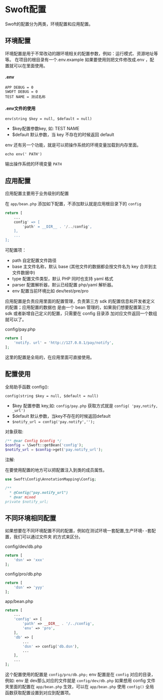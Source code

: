 
# Swoft配置

Swoft的配置分为两类，环境配置和应用配置。

## 环境配置

环境配置是用于不常改动的跟环境相关的配置参数，例如：运行模式、资源地址等等。
在项目的根目录有一个.env.example 如果要使用则把文件修改成.env ，配置就可以在里面使用。

#### .env

    APP DEBUG = 0
    SWOFT DEBUG = 0
    TEST NAME = 测试名称

#### .env文件的使用

    env(string $key = null, $default = null)
   
  
  - $key配置参数key, 如: TEST NAME
  - $default 默认参数，当 key 不存在的时候返回 default

env 还有另一个功能，就是可以把操作系统的环境变量加载到内存里面。

    echo env(' PATH')

输出操作系统的环境变量 `PATH`

## 应用配置

应用配置主要用于业务级别的配置

在 `app/bean.php` 添加如下配置，不添加默认就是应用根目录下的 `config`

```php
return [
    ...
    config' => [
        'path' = __DIR__ . '/../config',
    ],
    ...
];
```

可配置项：

- path 自定配置文件路径
- base 主文件名称，默认 base (其他文件的数据都会按文件名为 key 合并到主文件数据中)
- type 配置文件类型，默认 PHP 同时也支持 yaml 格式
- parser 配置解析器，默认已经配置 php/yaml 解析器。
- env 配置当前环境比如 dev/test/pre/pro

应用配置是负责应用里面的配置管理，负责第三方 sdk 的配置信息和开发者定义的配置；应用配置的数据也
是由一个 bean 管理的，如果我们想要配置第三方 sdk 或者新增自己定义的配置，只需要在 config 目录添
加对应文件返回一个数组就可以了。

config/pay.php

```php
return [
    'notify. url' = 'http://127.0.0.1/pay/notify',
];
```

这里的配置是全局的，在应用里面可直接使用。

## 配置使用

全局助手函数 config(): 

    config(string $key = null, $default = null)
   
- $key 配置参数 key,如: `config/pay.php` 获取方式就是 `config( 'pay,notify, _url')`
- $default 默认参数，当key不存在的时候返回default
- `$notify_url = config('pay.notify','');`

对象获取:

```php
/** @var Config $config */
$config = \Swoft::getBean('config');
$notify_url = $config->get('pay.notify_url');
```

注解:

在要使用配置的地方可以把配置注入到类的成员属性。

```php
use Swoft\Config\AnnotationMapping\Config;

/**
  * @Config("pay.notify_url")
  * @var mixed
private $notify_url;
```

## 不同环境相同配置

如果想要在不同环境配置不同的配置，例如在测试环境一套配置,生产环境- -套配置，我们可以通过文件夹
的方式来区分。

config/dev/db.php

```php
return [
    'dsn' => 'xxx'
];
```

config/pro/db.php

```php
return [
    'dsn' => 'yyy'
];
```

app/bean.php

```php
return [
    ...
    'config' => [
        'path' => __DIR__ . '/../config',
        'env' => 'pro',
    ],
    'db' => [
        ...
        'dsn' => config('db.dsn'),
        ...
    ],
    ...
];
```

这个配置使用的配置是 `config/pro/db.php;` env 配置是在 `config` 对应的目录，例如: env 是
dev那么对应的文件就是 `config/dev/db.php`
如果想用 config 文件夹里面的配置在 `app/bean.php` 生效，可以在 `app/bean.php` 使用 `config()`
全局函数获取配置设置到对应到配置项。

